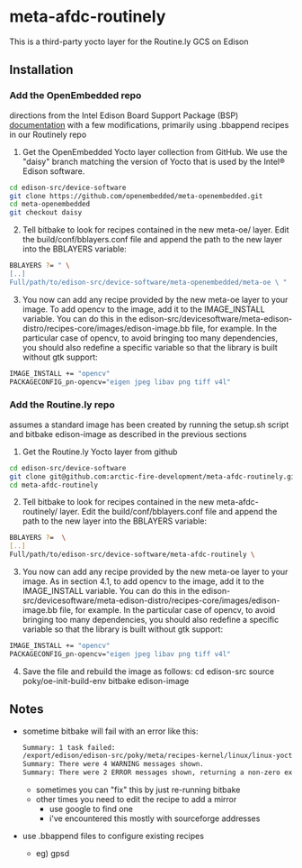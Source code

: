 # meta-afdc-routinely
This is a third-party yocto layer for the Routine.ly GCS on Edison

## Installation

### Add the OpenEmbedded repo
directions from the Intel Edison Board Support Package (BSP) [documentation](http://download.intel.com/support/edison/sb/edisonbsp_ug_331188005.pdf) with a few modifications, primarily using .bbappend recipes in our Routinely repo
1. Get the OpenEmbedded Yocto layer collection from GitHub. We use the "daisy" branch matching the
version of Yocto that is used by the Intel® Edison software.
  ```bash
  cd edison-src/device-software
  git clone https://github.com/openembedded/meta-openembedded.git
  cd meta-openembedded
  git checkout daisy
  ```
2. Tell bitbake to look for recipes contained in the new meta-oe/ layer. Edit the build/conf/bblayers.conf
file and append the path to the new layer into the BBLAYERS variable:
  ```bash
  BBLAYERS ?= " \
  [..]
  Full/path/to/edison-src/device-software/meta-openembedded/meta-oe \ "
  ```
3. You now can add any recipe provided by the new meta-oe layer to your image. To add opencv to the image, add it to the IMAGE_INSTALL variable.
You can do this in the edison-src/devicesoftware/meta-edison-distro/recipes-core/images/edison-image.bb file, for example.
In the particular case of opencv, to avoid bringing too many dependencies, you should also redefine a specific variable so that
the library is built without gtk support:
  ```bash
  IMAGE_INSTALL += "opencv"
  PACKAGECONFIG_pn-opencv="eigen jpeg libav png tiff v4l"
  ```

### Add the Routine.ly repo
assumes a standard image has been created by running the setup.sh script and bitbake edison-image as described in the previous sections
1. Get the Routine.ly Yocto layer from github

  ```bash
  cd edison-src/device-software
  git clone git@github.com:arctic-fire-development/meta-afdc-routinely.git
  cd meta-afdc-routinely
  ```

2. Tell bitbake to look for recipes contained in the new meta-afdc-routinely/ layer. Edit the build/conf/bblayers.conf
file and append the path to the new layer into the BBLAYERS variable:

  ```bash
  BBLAYERS ?=  \
  [..]
  Full/path/to/edison-src/device-software/meta-afdc-routinely \
  ```

3. You now can add any recipe provided by the new meta-oe layer to your image. As in section 4.1, to add
opencv to the image, add it to the IMAGE_INSTALL variable. You can do this in the edison-src/devicesoftware/meta-edison-distro/recipes-core/images/edison-image.bb
file, for example. In the particular case of opencv, to avoid bringing too many dependencies, you should also redefine a specific variable so that the library is built without gtk support:

  ```bash
  IMAGE_INSTALL += "opencv"
  PACKAGECONFIG_pn-opencv="eigen jpeg libav png tiff v4l"
  ```

4. Save the file and rebuild the image as follows:
  cd edison-src
  source poky/oe-init-build-env
  bitbake edison-image

## Notes
- sometime bitbake will fail with an error like this:

  ```bash
  Summary: 1 task failed:
  /export/edison/edison-src/poky/meta/recipes-kernel/linux/linux-yocto_3.10.bb, do_fetch
  Summary: There were 4 WARNING messages shown.
  Summary: There were 2 ERROR messages shown, returning a non-zero exit code.
  ```

    - sometimes you can "fix" this by just re-running bitbake
    - other times you need to edit the recipe to add a mirror
      - use google to find one
      - i've encountered this mostly with sourceforge addresses
- use .bbappend files to configure existing recipes
  - eg) gpsd
